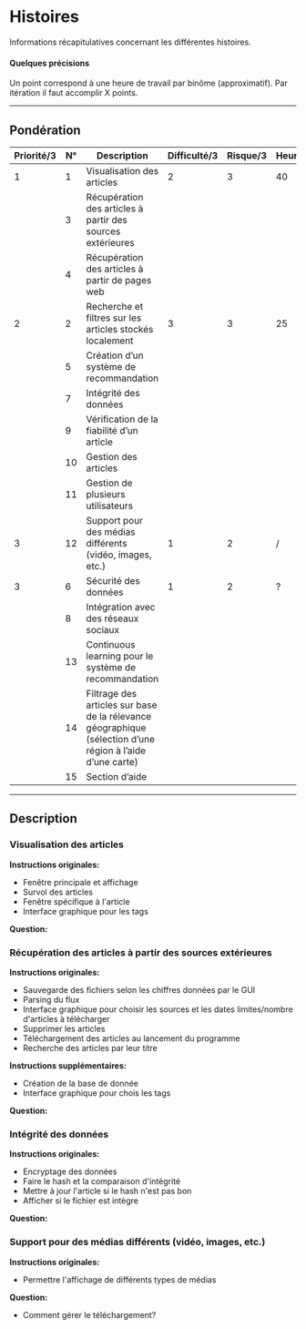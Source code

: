 # Histoires
Informations récapitulatives concernant les différentes histoires.

#### Quelques précisions
Un point correspond à une heure de travail par binôme (approximatif).  Par itération il faut accomplir X points.

----------------------


## Pondération

| Priorité/3 | N° | Description | Difficulté/3 | Risque/3 | Heures/? | Points |
| ------ | ------ | ------ | ------ | ------ | ------ | ------ |
| 1 | 1 | Visualisation des articles | 2 | 3 | 40 | 24 |
|   | 3 | Récupération des articles à partir des sources extérieures |  |  |  | 30 |
|   | 4 | Récupération des articles à partir de pages web |  |  |  | 25 |
| 2 | 2 | Recherche et filtres sur les articles stockés localement | 3 | 3 | 25 | 24 |
|   | 5 | Création d’un système de recommandation |  |  |  | 50 |
|   | 7 | Intégrité des données |  |  |  | 16 |
|   | 9 | Vérification de la fiabilité d’un article |  |  |  | 60 |
|   |10 | Gestion des articles |  |  |  | 55 |
|   |11 | Gestion de plusieurs utilisateurs |  |  |  | 20 |
| 3  |12 | Support pour des médias différents (vidéo, images, etc.) | 1 | 2 | / | 40 |
| 3 | 6 | Sécurité des données | 1 | 2 | ? | 15 |
|   | 8 | Intégration avec des réseaux sociaux |  |  |  | 54 |
|   |13 | Continuous learning pour le système de recommandation |  |  |  | 65 |
|   |14 | Filtrage des articles sur base de la rélevance géographique (sélection d’une région à l’aide d’une carte)|  |  |  | 60 |
|   |15 | Section d’aide |  |  |  | 20 |

----------------------


## Description

### Visualisation des articles

**Instructions originales:**           
- Fenêtre principale et affichage
- Survol des articles
- Fenêtre spécifique à l'article
- Interface graphique pour les tags

**Question:**       

### Récupération des articles à partir des sources extérieures

**Instructions originales:**           
- Sauvegarde des fichiers selon les chiffres données par le GUI
- Parsing du flux
- Interface graphique pour choisir les sources et les dates limites/nombre d'articles à télécharger
- Supprimer les articles
- Téléchargement des articles au lancement du programme
- Recherche des articles par leur titre

**Instructions supplémentaires:**
- Création de la base de donnée
- Interface graphique pour chois les tags

**Question:**       

### Intégrité des données

**Instructions originales:**       
- Encryptage des données    
- Faire le hash et la comparaison d'intégrité
- Mettre à jour l'article si le hash n'est pas bon
- Afficher si le fichier est intègre

**Question:** 

### Support pour des médias différents (vidéo, images, etc.)

**Instructions originales:**       
- Permettre l'affichage de différents types de médias

**Question:** 
- Comment gérer le téléchargement?